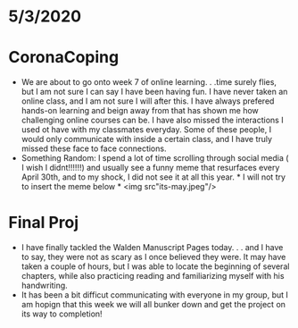 # 5/3/2020

# CoronaCoping 
- We are about to go onto week 7 of online learning. . .time surely flies, but I am not sure I can say I have been having fun. I have never taken an online class, and I am not sure I will after this. I have always prefered hands-on learning and beign away from that has shown me how challenging online courses can be. I have also missed the interactions I used ot have with my classmates everyday. Some of these people, I would only communicate with inside a certain class, and I have truly missed these face to face connections. 
- Something Random: I spend a lot of time scrolling through social media ( I wish I didnt!!!!!!) and usually see a funny meme that resurfaces every April 30th, and to my shock, I did not see it at all this year. * I will not try to insert the meme below * 
<img src"its-may.jpeg"/> 



# Final Proj
- I have finally tackled the Walden Manuscript Pages today. . . and I have to say, they were not as scary as I once believed they were. It may have taken a couple of hours, but I was able to locate the beginning of several chapters, while also practicing reading and familiarizing myself with his handwriting. 
- It has been a bit difficut communicating with everyone in my group, but I am hopign that this week we will all bunker down and get the project on its way to completion! 
